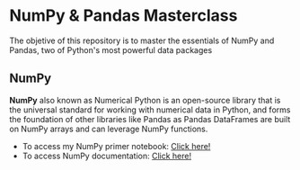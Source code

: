 # NumPy & Pandas Masterclass

The objetive of this repository is to master the essentials of NumPy and Pandas, two of Python's most powerful data packages


## NumPy

**NumPy** also known as Numerical Python is an open-source library that is the universal standard for working with numerical data in Python, and forms the foundation of other libraries like Pandas as Pandas DataFrames are built on NumPy arrays and can leverage NumPy functions.

- To access my NumPy primer notebook: [Click here!](https://github.com/andreareosa/NumPy-Pandas-Masterclass/blob/main/NumPy%20Masterclass.ipynb)
- To access NumPy documentation: [Click here!](https://numpy.org/doc/stable/#)
